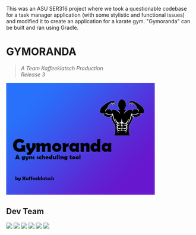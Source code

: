 This was an ASU SER316 project where we took a questionable codebase for a task manager application (with some stylistic and functional issues) and modified it to create an application for a karate gym.
"Gymoranda" can be built and ran using Gradle.

# GYMORANDA
>*A Team Kaffeeklatsch Production*<br>
*Release 3*

![Gymoranda Logo](src/main/resources/ui/Gymoranda.png)


## Dev Team
[![](https://img.shields.io/badge/jwsmith24-honeydew?style=for-the-badge)](https://github.com/jwsmith24)
[![](https://img.shields.io/badge/cthieme1-red?style=for-the-badge)](https://github.com/cthieme1)
[![](https://img.shields.io/badge/ASULandon17-yellow?style=for-the-badge)](https://github.com/ASULandon17)
[![](https://img.shields.io/badge/jaquinn5-green?style=for-the-badge)](https://github.com/jaquinn5)
[![](https://img.shields.io/badge/nawhitak-plum?style=for-the-badge)](https://github.com/nawhitak)
[![](https://img.shields.io/badge/DaWhit18-blue?style=for-the-badge)](https://github.com/Da-Whit18)



